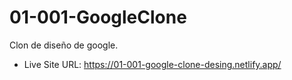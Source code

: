 # 01-001-GoogleClone
Clon de diseño de google.

- Live Site URL: https://01-001-google-clone-desing.netlify.app/
